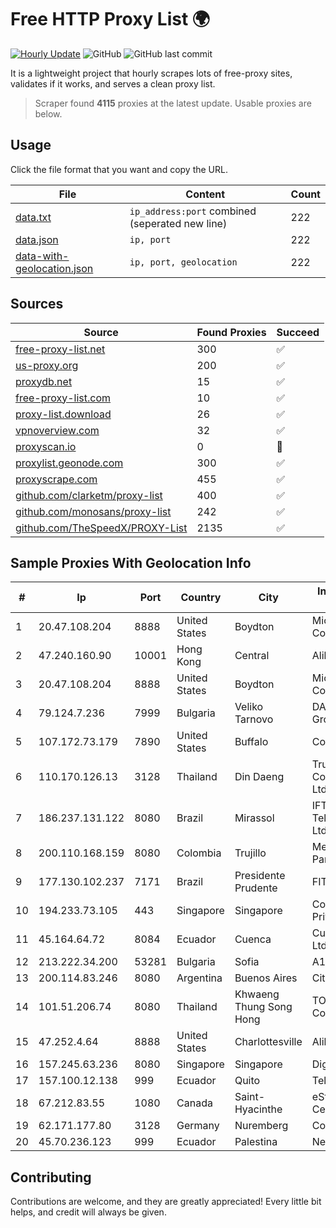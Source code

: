 
# Free HTTP Proxy List 🌍

[![Hourly Update](https://github.com/mertguvencli/http-proxy-list/actions/workflows/main.yml/badge.svg?branch=main)](https://github.com/mertguvencli/http-proxy-list/actions/workflows/main.yml)
![GitHub](https://img.shields.io/github/license/mertguvencli/http-proxy-list)
![GitHub last commit](https://img.shields.io/github/last-commit/mertguvencli/http-proxy-list)

It is a lightweight project that hourly scrapes lots of free-proxy sites, validates if it works, and serves a clean proxy list.


> Scraper found **4115** proxies at the latest update. Usable proxies are below.

## Usage

Click the file format that you want and copy the URL.


|File|Content|Count|
|----|-------|-----|
|[data.txt](https://raw.githubusercontent.com/mertguvencli/http-proxy-list/main/proxy-list/data.txt)|`ip_address:port` combined (seperated new line)|222|
|[data.json](https://raw.githubusercontent.com/mertguvencli/http-proxy-list/main/proxy-list/data.json)|`ip, port`|222|
|[data-with-geolocation.json](https://raw.githubusercontent.com/mertguvencli/http-proxy-list/main/proxy-list/data-with-geolocation.json)|`ip, port, geolocation`|222|

## Sources

|Source|Found Proxies|Succeed|
|------|-------------|-------|
|[free-proxy-list.net](https://free-proxy-list.net)|300|✅|
|[us-proxy.org](https://www.us-proxy.org)|200|✅|
|[proxydb.net](http://proxydb.net)|15|✅|
|[free-proxy-list.com](https://free-proxy-list.com/?page=&port=&type%5B%5D=http&type%5B%5D=https&up_time=0&search=Search)|10|✅|
|[proxy-list.download](https://www.proxy-list.download/HTTP)|26|✅|
|[vpnoverview.com](https://vpnoverview.com/privacy/anonymous-browsing/free-proxy-servers)|32|✅|
|[proxyscan.io](https://www.proxyscan.io)|0|🚫|
|[proxylist.geonode.com](https://proxylist.geonode.com/api/proxy-list?limit=300&page=1&sort_by=lastChecked&sort_type=desc&protocols=http,https)|300|✅|
|[proxyscrape.com](https://api.proxyscrape.com/v2/?request=displayproxies&protocol=http&timeout=10000&country=all&ssl=all&anonymity=all)|455|✅|
|[github.com/clarketm/proxy-list](https://raw.githubusercontent.com/clarketm/proxy-list/master/proxy-list-raw.txt)|400|✅|
|[github.com/monosans/proxy-list](https://raw.githubusercontent.com/monosans/proxy-list/main/proxies/http.txt)|242|✅|
|[github.com/TheSpeedX/PROXY-List](https://raw.githubusercontent.com/TheSpeedX/PROXY-List/master/http.txt)|2135|✅|


## Sample Proxies With Geolocation Info

|#|Ip|Port|Country|City|Internet Service Provider|
|-|--|----|-------|----|-------------------------|
|1|20.47.108.204|8888|United States|Boydton|Microsoft Corporation|
|2|47.240.160.90|10001|Hong Kong|Central|Alibaba.com LLC|
|3|20.47.108.204|8888|United States|Boydton|Microsoft Corporation|
|4|79.124.7.236|7999|Bulgaria|Veliko Tarnovo|DA International Group Ltd.|
|5|107.172.73.179|7890|United States|Buffalo|ColoCrossing|
|6|110.170.126.13|3128|Thailand|Din Daeng|True Internet Corporation CO. Ltd.|
|7|186.237.131.122|8080|Brazil|Mirassol|IFTNET Telecomunicacoes Ltda|
|8|200.110.168.159|8080|Colombia|Trujillo|Media Commerce Partners S.A|
|9|177.130.102.237|7171|Brazil|Presidente Prudente|FIT Telecom Eireli|
|10|194.233.73.105|443|Singapore|Singapore|Contabo Asia Private Limited|
|11|45.164.64.72|8084|Ecuador|Cuenca|Cubotelecom Cia. Ltda.|
|12|213.222.34.200|53281|Bulgaria|Sofia|A1 Bulgaria EAD|
|13|200.114.83.246|8080|Argentina|Buenos Aires|Citarella S.A.|
|14|101.51.206.74|8080|Thailand|Khwaeng Thung Song Hong|TOT Public Company Limited|
|15|47.252.4.64|8888|United States|Charlottesville|Alibaba.com LLC|
|16|157.245.63.236|8080|Singapore|Singapore|DigitalOcean, LLC|
|17|157.100.12.138|999|Ecuador|Quito|Telconet S.A|
|18|67.212.83.55|1080|Canada|Saint-Hyacinthe|eStruxture Data Centers Inc.|
|19|62.171.177.80|3128|Germany|Nuremberg|Contabo GmbH|
|20|45.70.236.123|999|Ecuador|Palestina|Nedetel S.A.|



## Contributing

Contributions are welcome, and they are greatly appreciated! Every
little bit helps, and credit will always be given.

